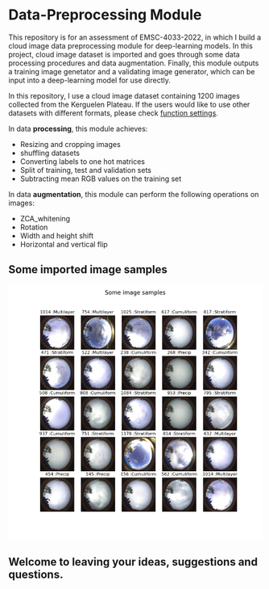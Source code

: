 # Data-Preprocessing Module

This repository is for an assessment of EMSC-4033-2022, in which I build a cloud image data preprocessing module for deep-learning models. In this project, cloud image dataset is imported and goes through some data processing procedures and data augmentation. Finally, this module outputs a training image genetator and a validating image generator, which can be input into a deep-learning model for use directly.

In this repository, I use a cloud image dataset containing 1200 images collected from the Kerguelen Plateau. If the users would like to use other datasets with different formats, please check [function settings](https://github.com/JiarunZhou/EMSC-4033-2022_Project_Jiarun/blob/16e50bf8a610cfa42300e1114a3478f89567720f/src/functions.py).

In data **processing**, this module achieves:

 - Resizing and cropping images
 - shuffling datasets
 - Converting labels to one hot matrices
 - Split of training, test and validation sets
 - Subtracting mean RGB values on the training set
 
In data **augmentation**, this module can perform the following operations on images:

 - ZCA_whitening
 - Rotation 
 - Width and height shift
 - Horizontal and vertical flip
 
## Some imported image samples

!["Can't find the plot"](random_images.png)

## **Welcome to leaving your ideas, suggestions and questions.**




